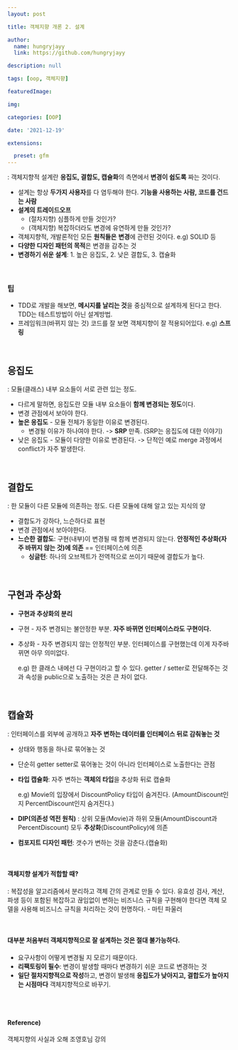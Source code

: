 ```yaml
---
layout: post

title: 객체지향 개론 2. 설계

author: 
  name: hungryjayy
  link: https://github.com/hungryjayy

description: null

tags: [oop, 객체지향]

featuredImage: 

img: 

categories: [OOP]

date: '2021-12-19'

extensions:

  preset: gfm
---
```


: 객체지향적 설계란 **응집도, 결합도, 캡슐화**의 측면에서 **변경이 쉽도록** 짜는 것이다.

* 설계는 항상 **두가지 사용자**를 다 염두해야 한다. **기능을 사용하는 사람, 코드를 건드는 사람**
* **설계의 트레이드오프**
  * (절차지향) 심플하게 만들 것인가?
  * (객체지향) 복잡하더라도 변경에 유연하게 만들 것인가?
* 객체지향적, 개발론적인 모든 **원칙들은** **변경**에 관련된 것이다. e.g) SOLID 등
* **다양한 디자인 패턴의 목적**은 변경을 감추는 것
* **변경하기 쉬운 설계**: 1. 높은 응집도, 2. 낮은 결합도, 3. 캡슐화

<br>

### 팁

* TDD로 개발을 해보면, **메시지를 날리는 것**을 중심적으로 설계하게 된다고 한다. TDD는 테스트방법이 아닌 설계방법.
* 프레임워크(바뀌지 않는 것) 코드를 잘 보면 객체지향이 잘 적용되어있다. e.g) **스프링**

<br>

## 응집도

: 모듈(클래스) 내부 요소들이 서로 관련 있는 정도.

* 다르게 말하면, 응집도란 모듈 내부 요소들이 **함께 변경되는 정도**이다.
* 변경 관점에서 보아야 한다.
* **높은 응집도** - 모듈 전체가 동일한 이유로 변경된다.
  * 변경될 이유가 하나여야 한다. -> **SRP** 만족. (SRP는 응집도에 대한 이야기)
* 낮은 응집도 - 모듈이 다양한 이유로 변경된다. -> 단적인 예로 merge 과정에서 conflict가 자주 발생한다.

<br>

## 결합도

: 한 모듈이 다른 모듈에 의존하는 정도. 다른 모듈에 대해 알고 있는 지식의 양

* 결합도가 강하다, 느슨하다로 표현
* 변경 관점에서 보아야한다.
* **느슨한 결합도**: 구현(내부)이 변경될 때 함께 변경되지 않는다. **안정적인 추상화(자주 바뀌지 않는 것)에 의존** == 인터페이스에 의존
  * **싱글턴**: 하나의 오브젝트가 전역적으로 쓰이기 때문에 결합도가 높다.

<br>

## 구현과 추상화

* **구현과 추상화의 분리**

* 구현 - 자주 변경되는 불안정한 부분. **자주 바뀌면 인터페이스라도 구현이다.**

* 추상화 - 자주 변경되지 않는 안정적인 부분. 인터페이스를 구현했는데 이게 자주바뀌면 아무 의미없다.

  e.g) 한 클래스 내에선 다 구현이라고 할 수 있다. getter / setter로 전달해주는 것과 속성을 public으로 노출하는 것은 큰 차이 없다.

<br>

## 캡슐화

: 인터페이스를 외부에 공개하고 **자주 변하는 데이터를 인터페이스 뒤로 감춰놓는 것**

* 상태와 행동을 하나로 묶어놓는 것

* 단순히 getter setter로 묶어놓는 것이 아니라 인터페이스로 노출한다는 관점

* **타입 캡슐화**: 자주 변하는 **객체의 타입**을 추상화 뒤로 캡슐화

  e.g) Movie의 입장에서 DiscountPolicy 타입이 숨겨진다. (AmountDiscount인지 PercentDiscount인지 숨겨진다.)

* **DIP(의존성 역전 원칙)** : 상위 모듈(Movie)과 하위 모듈(AmountDiscount과 PercentDiscount) 모두 **추상화**(DiscountPolicy)에 의존

* **컴포지트 디자인 패턴**: 갯수가 변하는 것을 감춘다.(캡슐화)

<br>

#### 객체지향 설계가 적합할 때?

: 복잡성을 알고리즘에서 분리하고 객체 간의 관계로 만들 수 있다. 유효성 검사, 계산, 파생 등이 포함된 복잡하고 끊임없이 변하는 비즈니스 규칙을 구현해야 한다면 객체 모델을 사용해 비즈니스 규칙을 처리하는 것이 현명하다. - 마틴 파울러

<br>

#### 대부분 처음부터 객체지향적으로 잘 설계하는 것은 절대 불가능하다.

* 요구사항이 어떻게 변경될 지 모르기 때문이다.
* **리팩토링이 필수**: 변경이 발생할 때마다 변경하기 쉬운 코드로 변경하는 것
* **일단 절차지향적으로 작성**하고, 변경이 발생해 **응집도가 낮아지고, 결합도가 높아지는 시점마다** 객체지향적으로 바꾸기.

<Br><br>

#### Reference)

객체지향의 사실과 오해 조영호님 강의